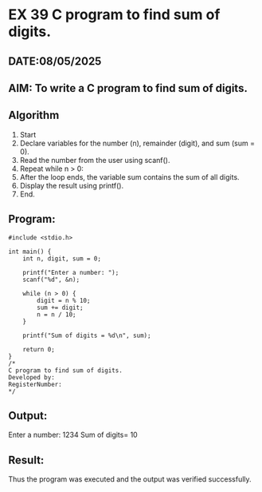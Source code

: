 # EX 39 C program to find sum of digits.
## DATE:08/05/2025
## AIM: To write a C program to find sum of digits.

## Algorithm
1. Start 
2. Declare variables for the number (n), remainder (digit), and sum (sum = 0).
3. Read the number from the user using scanf().
4. Repeat while n > 0:
5. After the loop ends, the variable sum contains the sum of all digits.
6. Display the result using printf().  
7. End.

   
## Program:
```
#include <stdio.h>

int main() {
    int n, digit, sum = 0;

    printf("Enter a number: ");
    scanf("%d", &n);

    while (n > 0) {
        digit = n % 10;
        sum += digit;
        n = n / 10;
    }

    printf("Sum of digits = %d\n", sum);

    return 0;
}
/*
C program to find sum of digits.
Developed by: 
RegisterNumber:  
*/
```

## Output:
Enter a number: 1234
Sum of digits= 10


## Result:
Thus the program was executed and the output was verified successfully.
